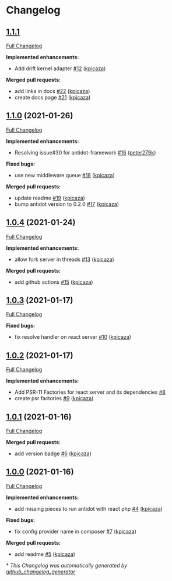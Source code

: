 # Changelog

## [1.1.1](https://github.com/antidot-framework/react-framework/tree/1.1.1)

[Full Changelog](https://github.com/antidot-framework/react-framework/compare/1.1.0...1.1.1)

**Implemented enhancements:**

- Add drift kernel adapter [\#12](https://github.com/antidot-framework/react-framework/pull/12) ([kpicaza](https://github.com/kpicaza))

**Merged pull requests:**

- add links in docs [\#22](https://github.com/antidot-framework/react-framework/pull/22) ([kpicaza](https://github.com/kpicaza))
- create docs page [\#21](https://github.com/antidot-framework/react-framework/pull/21) ([kpicaza](https://github.com/kpicaza))

## [1.1.0](https://github.com/antidot-framework/react-framework/tree/1.1.0) (2021-01-26)

[Full Changelog](https://github.com/antidot-framework/react-framework/compare/1.0.4...1.1.0)

**Implemented enhancements:**

- Resolving issue\#30 for antidot-framework [\#16](https://github.com/antidot-framework/react-framework/pull/16) ([peter279k](https://github.com/peter279k))

**Fixed bugs:**

- use new middleware queue [\#18](https://github.com/antidot-framework/react-framework/pull/18) ([kpicaza](https://github.com/kpicaza))

**Merged pull requests:**

- update readme [\#19](https://github.com/antidot-framework/react-framework/pull/19) ([kpicaza](https://github.com/kpicaza))
- bump antidot version to 0.2.0 [\#17](https://github.com/antidot-framework/react-framework/pull/17) ([kpicaza](https://github.com/kpicaza))

## [1.0.4](https://github.com/antidot-framework/react-framework/tree/1.0.4) (2021-01-24)

[Full Changelog](https://github.com/antidot-framework/react-framework/compare/1.0.3...1.0.4)

**Implemented enhancements:**

- allow fork server in threads [\#13](https://github.com/antidot-framework/react-framework/pull/13) ([kpicaza](https://github.com/kpicaza))

**Merged pull requests:**

- add github actions [\#15](https://github.com/antidot-framework/react-framework/pull/15) ([kpicaza](https://github.com/kpicaza))

## [1.0.3](https://github.com/antidot-framework/react-framework/tree/1.0.3) (2021-01-17)

[Full Changelog](https://github.com/antidot-framework/react-framework/compare/1.0.2...1.0.3)

**Fixed bugs:**

- fix resolve handler on react server [\#10](https://github.com/antidot-framework/react-framework/pull/10) ([kpicaza](https://github.com/kpicaza))

## [1.0.2](https://github.com/antidot-framework/react-framework/tree/1.0.2) (2021-01-17)

[Full Changelog](https://github.com/antidot-framework/react-framework/compare/1.0.1...1.0.2)

**Implemented enhancements:**

- Add PSR-11 Factories for react server and its dependencies [\#8](https://github.com/antidot-framework/react-framework/issues/8)
- create psr factories [\#9](https://github.com/antidot-framework/react-framework/pull/9) ([kpicaza](https://github.com/kpicaza))

## [1.0.1](https://github.com/antidot-framework/react-framework/tree/1.0.1) (2021-01-16)

[Full Changelog](https://github.com/antidot-framework/react-framework/compare/1.0.0...1.0.1)

**Merged pull requests:**

- add version badge [\#6](https://github.com/antidot-framework/react-framework/pull/6) ([kpicaza](https://github.com/kpicaza))

## [1.0.0](https://github.com/antidot-framework/react-framework/tree/1.0.0) (2021-01-16)

[Full Changelog](https://github.com/antidot-framework/react-framework/compare/4a86b63246e71d13168d95ba5212009a0b8481e7...1.0.0)

**Implemented enhancements:**

- add missing pieces to run antidot with react php [\#4](https://github.com/antidot-framework/react-framework/pull/4) ([kpicaza](https://github.com/kpicaza))

**Fixed bugs:**

- fix config provider name in composer [\#7](https://github.com/antidot-framework/react-framework/pull/7) ([kpicaza](https://github.com/kpicaza))

**Merged pull requests:**

- add readme [\#5](https://github.com/antidot-framework/react-framework/pull/5) ([kpicaza](https://github.com/kpicaza))



\* *This Changelog was automatically generated by [github_changelog_generator](https://github.com/github-changelog-generator/github-changelog-generator)*
